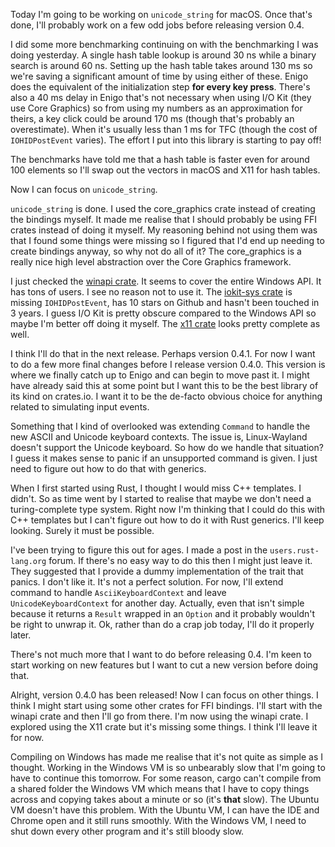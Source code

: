 Today I'm going to be working on `unicode_string` for macOS. Once that's done,
I'll probably work on a few odd jobs before releasing version 0.4.

I did some more benchmarking continuing on with the benchmarking I was doing
yesterday. A single hash table lookup is around 30 ns while a binary search is
around 60 ns. Setting up the hash table takes around 130 ms so we're saving a
significant amount of time by using either of these. Enigo does the equivalent
of the initialization step **for every key press**. There's also a 40 ms delay
in Enigo that's not necessary when using I/O Kit (they use Core Graphics) so
from using my numbers as an approximation for theirs, a key click could be
around 170 ms (though that's probably an overestimate). When it's usually less
than 1 ms for TFC (though the cost of `IOHIDPostEvent` varies). The effort I put
into this library is starting to pay off!

The benchmarks have told me that a hash table is faster even for around 100
elements so I'll swap out the vectors in macOS and X11 for hash tables.

Now I can focus on `unicode_string`.

`unicode_string` is done. I used the core_graphics crate instead of creating the
bindings myself. It made me realise that I should probably be using FFI crates
instead of doing it myself. My reasoning behind not using them was that I found
some things were missing so I figured that I'd end up needing to create bindings
anyway, so why not do all of it? The core_graphics is a really nice high level
abstraction over the Core Graphics framework.

I just checked the [winapi crate](https://crates.io/crates/winapi). It seems to
cover the entire Windows API. It has tons of users. I see no reason not to use
it. The [iokit-sys crate](https://crates.io/crates/iokit-sys) is missing
`IOHIDPostEvent`, has 10 stars on Github and hasn't been touched in 3 years. I
guess I/O Kit is pretty obscure compared to the Windows API so maybe I'm better
off doing it myself. The [x11 crate](https://crates.io/crates/x11) looks pretty
complete as well.

I think I'll do that in the next release. Perhaps version 0.4.1. For now I want
to do a few more final changes before I release version 0.4.0. This version is
where we finally catch up to Enigo and can begin to move past it. I might have
already said this at some point but I want this to be the best library of its
kind on crates.io. I want it to be the de-facto obvious choice for anything
related to simulating input events.

Something that I kind of overlooked was extending `Command` to handle the new
ASCII and Unicode keyboard contexts. The issue is, Linux-Wayland doesn't support
the Unicode keyboard. So how do we handle that situation? I guess it makes sense
to panic if an unsupported command is given. I just need to figure out how to do
that with generics.

When I first started using Rust, I thought I would miss C++ templates. I didn't.
So as time went by I started to realise that maybe we don't need a
turing-complete type system. Right now I'm thinking that I could do this with
C++ templates but I can't figure out how to do it with Rust generics. I'll keep
looking. Surely it must be possible.

I've been trying to figure this out for ages. I made a post in the
`users.rust-lang.org` forum. If there's no easy way to do this then I might just
leave it. They suggested that I provide a dummy implementation of the trait that
panics. I don't like it. It's not a perfect solution. For now, I'll extend
command to handle `AsciiKeyboardContext` and leave `UnicodeKeyboardContext` for
another day. Actually, even that isn't simple because it returns a `Result`
wrapped in an `Option` and it probably wouldn't be right to unwrap it. Ok,
rather than do a crap job today, I'll do it properly later.

There's not much more that I want to do before releasing 0.4. I'm keen to start
working on new features but I want to cut a new version before doing that.

Alright, version 0.4.0 has been released! Now I can focus on other things. I
think I might start using some other crates for FFI bindings. I'll start with
the winapi crate and then I'll go from there. I'm now using the winapi crate.
I explored using the X11 crate but it's missing some things. I think I'll leave
it for now.

Compiling on Windows has made me realise that it's not quite as simple as I
thought. Working in the Windows VM is so unbearably slow that I'm going to have
to continue this tomorrow. For some reason, cargo can't compile from a shared
folder the Windows VM which means that I have to copy things across and copying
takes about a minute or so (it's **that** slow). The Ubuntu VM doesn't have this
problem. With the Ubuntu VM, I can have the IDE and Chrome open and it still
runs smoothly. With the Windows VM, I need to shut down every other program and
it's still bloody slow.
